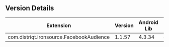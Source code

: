 ## Version Details

| Extension | Version | Android Lib | iOS Lib |
| --- | --- | --- | --- |
| com.distriqt.ironsource.FacebookAudience | 1.1.57 | 4.3.34 | 4.3.33 |

